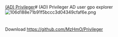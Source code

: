 [(AD) Privileger](../../../programs/hacking%20tools/AD-Azure-windows/%28AD%29%20Privileger.md)# (AD) Privileger
AD user gpo explorer
![106d188e71b91f5bccc3d04349cfaf6e.png](../../../_resources/106d188e71b91f5bccc3d04349cfaf6e.png)

# 
Download
https://github.com/MzHmO/Privileger